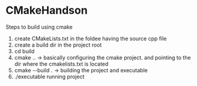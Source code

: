 # CMakeHandson

Steps to build using cmake

1. create CMakeLists.txt in the foldee having the source cpp file
2. create a build dir in the project root
3. cd build
4. cmake .. -> basically configuring the cmake project. and pointing to the dir where the cmakelists.txt is located
5. cmake --build . -> building the project and executable
6. ./executable  running project